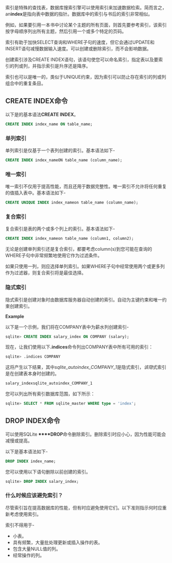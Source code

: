 <font style="color:rgb(51, 51, 51);">索引是特殊的查找表，数据库搜索引擎可以使用索引来加速数据检索。简而言之，an</font>**<font style="color:rgb(51, 51, 51);">index</font>**<font style="color:rgb(51, 51, 51);">是指向表中数据的指针。数据库中的索引与书后的索引非常相似。</font>

<font style="color:rgb(51, 51, 51);">例如，如果要引用一本书中讨论某个主题的所有页面，则首先要参考索引，该索引按字母顺序列出所有主题，然后引用一个或多个特定的页码。</font>

<font style="color:rgb(51, 51, 51);">索引有助于加快SELECT查询和WHERE子句的速度，但它会通过UPDATE和INSERT语句减慢数据输入速度。可以创建或删除索引，而不会影响数据。</font>

<font style="color:rgb(51, 51, 51);">创建索引涉及CREATE INDEX语句，该语句使您可以命名索引，指定表以及要索引的列或列，并指示索引是升序还是降序。</font>

<font style="color:rgb(51, 51, 51);">索引也可以是唯一的，类似于UNIQUE约束，因为索引可以防止存在索引的列或列组合中的重复条目。</font>

## <font style="color:rgb(51, 51, 51);">CREATE INDEX命令</font>
<font style="color:rgb(51, 51, 51);">以下是的基本语法</font>**<font style="color:rgb(51, 51, 51);">CREATE INDEX</font>**<font style="color:rgb(51, 51, 51);">。</font>

```sql
CREATE INDEX index_name ON table_name;
```

### <font style="color:rgb(51, 51, 51);">单列索引</font>
<font style="color:rgb(51, 51, 51);">单列索引是仅基于一个表列创建的索引。基本语法如下-</font>

```sql
CREATE INDEX index_nameON table_name (column_name);
```

### <font style="color:rgb(51, 51, 51);">唯一索引</font>
<font style="color:rgb(51, 51, 51);">唯一索引不仅用于提高性能，而且还用于数据完整性。唯一索引不允许将任何重复的值插入表中。基本语法如下-</font>

```sql
CREATE UNIQUE INDEX index_nameon table_name (column_name);
```

### <font style="color:rgb(51, 51, 51);">复合索引</font>
<font style="color:rgb(51, 51, 51);">复合索引是表的两个或多个列上的索引。基本语法如下-</font>

```sql
CREATE INDEX index_nameon table_name (column1, column2);
```

<font style="color:rgb(51, 51, 51);">无论是创建单列索引还是复合索引，都要考虑column(s)到您可能在查询的WHERE子句中非常频繁地使用它作为过滤条件。</font>

<font style="color:rgb(51, 51, 51);">如果只使用一列，则应选择单列索引。如果WHERE子句中经常使用两个或更多列作为过滤器，则复合索引将是最佳选择。</font>

### <font style="color:rgb(51, 51, 51);">隐式索引</font>
<font style="color:rgb(51, 51, 51);">隐式索引是创建对象时由数据库服务器自动创建的索引。自动为主键约束和唯一约束创建索引。</font>

**<font style="color:rgb(51, 51, 51);">Example</font>**

<font style="color:rgb(51, 51, 51);">以下是一个示例，我们将在COMPANY表中为薪水列创建索引-</font>

```sql
sqlite> CREATE INDEX salary_index ON COMPANY (salary);
```

<font style="color:rgb(51, 51, 51);">现在，让我们使用以下</font>**<font style="color:rgb(51, 51, 51);">.indices</font>**<font style="color:rgb(51, 51, 51);">命令列出COMPANY表中所有可用的索引：</font>

```sql
sqlite> .indices COMPANY
```

<font style="color:rgb(51, 51, 51);">这将产生以下结果，其中</font>_<font style="color:rgb(51, 51, 51);">sqlite_autoindex_COMPANY_1</font>_<font style="color:rgb(51, 51, 51);">是隐式索引，</font>_<font style="color:rgb(51, 51, 51);">该隐</font>_<font style="color:rgb(51, 51, 51);">式索引是在创建表本身时创建的。</font>

```sql
salary_indexsqlite_autoindex_COMPANY_1
```

<font style="color:rgb(51, 51, 51);">您可以列出所有索引数据库范围，如下所示：</font>

```sql
sqlite> SELECT * FROM sqlite_master WHERE type = 'index';
```

## <font style="color:rgb(51, 51, 51);">DROP INDEX命令</font>
<font style="color:rgb(51, 51, 51);">可以使用SQLite</font>**<font style="color:rgb(51, 51, 51);"> </font>****<font style="color:rgb(51, 51, 51);">DROP</font>**<font style="color:rgb(51, 51, 51);">命令删除索引。删除索引时应小心，因为性能可能会减慢或提高。</font>

<font style="color:rgb(51, 51, 51);">以下是基本语法如下-</font>

```sql
DROP INDEX index_name;
```

<font style="color:rgb(51, 51, 51);">您可以使用以下语句删除以前创建的索引。</font>

```sql
sqlite> DROP INDEX salary_index;
```

### <font style="color:rgb(51, 51, 51);">什么时候应该避免索引？</font>
<font style="color:rgb(51, 51, 51);">尽管索引旨在提高数据库的性能，但有时应避免使用它们。以下准则指示何时应重新考虑使用索引。</font>

<font style="color:rgb(51, 51, 51);">索引不得用于-</font>

+ <font style="color:rgb(51, 51, 51);">小表。</font>
+ <font style="color:rgb(51, 51, 51);">具有频繁，大量批处理更新或插入操作的表。</font>
+ <font style="color:rgb(51, 51, 51);">包含大量NULL值的列。</font>
+ <font style="color:rgb(51, 51, 51);">经常操作的列。</font>

